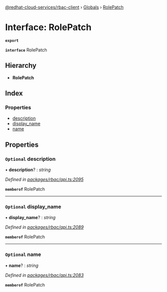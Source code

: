 [@redhat-cloud-services/rbac-client](../README.md) › [Globals](../globals.md) › [RolePatch](rolepatch.md)

# Interface: RolePatch

**`export`** 

**`interface`** RolePatch

## Hierarchy

* **RolePatch**

## Index

### Properties

* [description](rolepatch.md#optional-description)
* [display_name](rolepatch.md#optional-display_name)
* [name](rolepatch.md#optional-name)

## Properties

### `Optional` description

• **description**? : *string*

*Defined in [packages/rbac/api.ts:2095](https://github.com/fhlavac/javascript-clients/blob/master/packages/rbac/api.ts#L2095)*

**`memberof`** RolePatch

___

### `Optional` display_name

• **display_name**? : *string*

*Defined in [packages/rbac/api.ts:2089](https://github.com/fhlavac/javascript-clients/blob/master/packages/rbac/api.ts#L2089)*

**`memberof`** RolePatch

___

### `Optional` name

• **name**? : *string*

*Defined in [packages/rbac/api.ts:2083](https://github.com/fhlavac/javascript-clients/blob/master/packages/rbac/api.ts#L2083)*

**`memberof`** RolePatch
